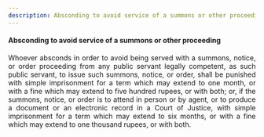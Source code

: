 ```yaml
---
description: Absconding to avoid service of a summons or other proceeding
---
```


#### Absconding to avoid service of a summons or other proceeding
<div style="text-align: justify">

Whoever absconds in order to avoid being served with a summons, notice, or order proceeding from any public servant legally competent, as such public servant, to issue such summons, notice, or order, shall be punished with simple imprisonment for a term which may extend to one month, or with a fine which may extend to five hundred rupees, or with both; or, if the summons, notice, or order is to attend in person or by agent, or to produce a document or an electronic record in a Court of Justice, with simple imprisonment for a term which may extend to six months, or with a fine which may extend to one thousand rupees, or with both.

</div>
